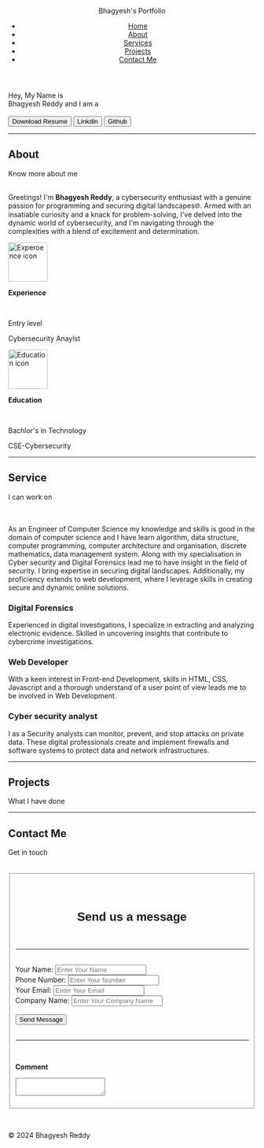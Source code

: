 <!DOCTYPE html>
<html lang="en">
<head>
    <meta charset="UTF-8">
    <meta name="viewport" content="width=device-width, initial-scale=1.0">
    <title>Bhagyesh's Portfolio</title>
    <link rel="preconnect" href="https://fonts.googleapis.com">
<link rel="preconnect" href="https://fonts.gstatic.com" crossorigin>
<link href="https://fonts.googleapis.com/css2?family=Poppins:wght@400;700&display=swap" rel="stylesheet">
<link rel="stylesheet" href="https://github.com/Bhagyeshredde/wt/blob/main/html/portfolio/styles.css">
<link rel="stylesheet" href="styles.css">
</head>
<body>
    <header>
        <nav>
            <!-- We took two div for left and right section oof navbar -->
            <div class = "left">Bhagyesh's Portfolio</div>
            <div class = "right">
            <ul>
                <li><a href="#home">Home</a></li>
                <li><a href="#about">About</a></li>
                <li><a href="#service">Services</a></li>
                <li><a href="#projects">Projects</a></li>
                <li><a href="#contact">Contact Me</a></li>
            </ul>
            </div>
        </nav>
    </header>
    <main>
        <section class="home">
            <section class ="firstSection">
                <div class="leftSection">
                    Hey, My Name is 
                    <div><span class="text-purple">Bhagyesh Reddy</span>
                    and I am a<br><span id="element"></span></div>
                    <br>
                    <a href=""><button class="button1">Download Resume</button></a>
                    <a href="https://www.linkedin.com/in/bhagyesh-reddy-4241492b4/"><button class="button1">Linkdin</button></a>
                    <a href="https://github.com/Bhagyeshredde"><button class="button1">Github</button></a>
                </div>
                <div class="rightSection">
                    <img  src="education.jpg" alt="">
                </div>
            </section>
        </section>
        <hr>
        <Section class="secondSection">
            <div id="about"> 
                <div class="abt">
                <h1>About</h1>
                <span class="text-purple">Know more about me</span>
                <br>
                <br>
            </div>
            <section>
                <div>
                    <!--Description-->
                    <p class="description">
                        Greetings! I'm <b>Bhagyesh Reddy</b>, a cybersecurity enthusiast with a genuine passion for programming and securing digital landscapes🌐. Armed with an insatiable curiosity and a knack for problem-solving, I've delved into the dynamic world of cybersecurity, and I'm navigating through the complexities with a blend of excitement and determination.
                    </p> 
                </div>
                <div class="boxes">
                    <div class="exp">
                            <img  style="width: 80px; height: 80px;" src="experience.jpg" alt="Experoence icon">
                            <p class="icon-text"><b>Experience</b></p>
                            <br>
                            <p class="icon-text2">Entry level</p>
                            <p class="icon-text2">Cybersecurity Anaylst</p>
                    </div>               
                    <div class="edu">
                            <img style="width: 80px; height: 80px;" src="education.jpg" alt="Education icon">
                            <p class="icon-text"><b>Education</b></p>
                            <br>
                            <p class="icon-text2">Bachlor's in Technology</p>
                            <p class="icon-text2">CSE-Cybersecurity</p>
                    </div>
                </div>
            </section>
        </section>
        <hr>
        <Section class="thirdSection">
            <div id="service"> <h1>Service</h1>
                <span class="text-purple">I can work on</span>
            </div>
            <br>
            <br>
            <p class="description" >As an Engineer of Computer Science my knowledge and skills is good in the domain of computer science and I have learn algorithm, data structure, computer programming, computer architecture and organisation, discrete mathematics, data management system. Along with my specialisation in Cyber security and Digital Forensics lead me to have insight in the field of security. I bring expertise in securing digital landscapes. Additionally, my proficiency extends to web development, where I leverage skills in creating secure and dynamic online solutions.
            </p>      
            <div class="content">
                <div class="card reveal active">
                  <div class="service-icon">
                    <i class="fas fa-graduation-cap"></i>
                  </div>
                  <div class="info">
                    <h3>Digital Forensics</h3>
                    <p class="desc" >Experienced in digital investigations, I specialize in extracting and analyzing electronic evidence. Skilled in uncovering insights that contribute to cybercrime investigations.</p>
                  </div>
                </div>
                <div class="card reveal active">
                  <div class="service-icon">
                    <i class="fas fa-file-code"></i>
                  </div>
                  <div class="info">
                    <h3>Web Developer</h3>
                    <p class="desc">With a keen interest in Front-end Development, skills in HTML, CSS, Javascript and a thorough understand of a user point of view leads me to be involved in Web Development.</p>
                  </div>
                </div>
                <div class="card reveal active">
                  <div class="service-icon">
                    <i class="fas fa-bug"></i>
                  </div>
                  <div class="info">
                    <h3>Cyber security analyst</h3>
                    <p class="desc">I as a Security analysts can monitor, prevent, and stop attacks on private data. These digital professionals create and implement firewalls and software systems to protect data and network infrastructures.</p>
                  </div>
                </div>
              </div>
        </Section>
        <hr>
        <Section class="forthSection">
            <div id="projects"> <h1>Projects</h1>
                <span class="text-purple">What I have done</span>
            </div>
        </Section>
        <hr>
        <Section class="fifthSection">
            <div id="contact"> <h1>Contact Me</h1>
                <span class="text-purple">Get in touch</span>
            </div><br><br>         
            <form action="">
                <fieldset>
                    <div>
                        <br><br>
                        <h2 style="font-size: 1.5rem; font-family: poppins , sans-serif; text-align: center;">Send us a message</h2>
                        <br>
                        <hr class="hr2">
            </div><br>
                <div class="form-details">
                    <div class="form-left">
                        <div class="formhead">
                            <label for="name">Your Name:</label>
                            <input type="text" id="username" placeholder="Enter Your Name" required>
                        </div>
                        <div class="formhead">
                            <label for="number">Phone Number:</label>
                        <input type="text" id="number" placeholder="Enter Your Number" required>
                        </div>
                    </div>                  
                    <div class="form-right">
                        <div class="formhead">
                            <label for="password">Your Email:</label>
                            <input type="text" id="text" placeholder="Enter Your Email">
                        </div>
                        <div class="formhead">
                            <label for="password">Company Name:</label>
                            <input type="text" id="password" placeholder="Enter Your Company Name" required>
                        </div>
                    </div>                    
                </div>
                <div>
                    <br>
                <button class="btn" type="submit">Send Message</button>
                <br><br>
                </div>
                <hr class="hr2"><br>
                <div>
                <p class="cmt"><b>Comment</b></p>
                <div>
                    <textarea name="comment" id="cmt"></textarea>
                </div><br>
            </fieldset>
            </form>
        </Section>
        <br>
        <section class="sixthSection">
            <div >             
            </div>
        </section>
    </main>   
    <script src="https://unpkg.com/typed.js@2.1.0/dist/typed.umd.js"></script>
        <!-- Setup and start animation! -->
    <script>
    var typed = new Typed('#element', {
        strings: ['Cybersecurity student.'],
        typeSpeed: 50,
    });
  </script>

</body>
<footer>
    <p>&copy; 2024 Bhagyesh Reddy</p>
</footer>
</html>
